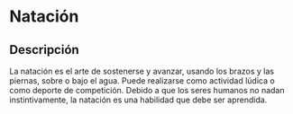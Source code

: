 # Natación 

## Descripción
La natación es el arte de sostenerse y avanzar, usando los brazos y las piernas, sobre o bajo el agua. Puede realizarse como actividad lúdica o como deporte de competición. Debido a que los seres humanos no nadan instintivamente, la natación es una habilidad que debe ser aprendida.